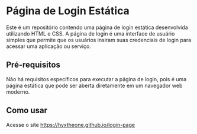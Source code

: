 # Página de Login Estática

Este é um repositório contendo uma página de login estática desenvolvida utilizando HTML e CSS. A página de login é uma interface de usuário simples que permite que os usuários insiram suas credenciais de login para acessar uma aplicação ou serviço.

## Pré-requisitos

Não há requisitos específicos para executar a página de login, pois é uma página estática que pode ser aberta diretamente em um navegador web moderno.

## Como usar

Acesse o site https://hyxtheone.github.io/login-page

